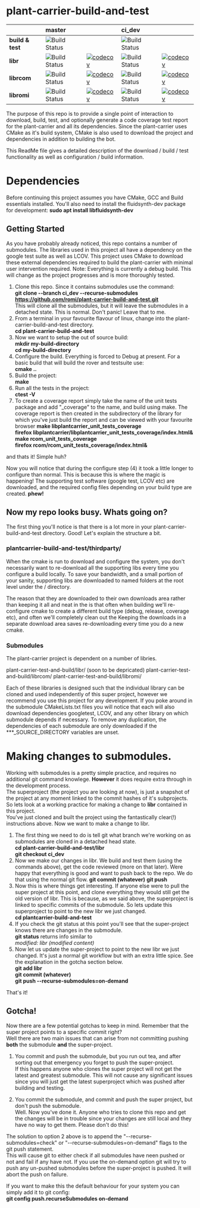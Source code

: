 # plant-carrier-build-and-test

| |master| |ci_dev| |
|:---|:---|:---|:---|:---|
|**build & test**|![Build Status](https://github.com/romi/plant-carrier-build-and-test/workflows/CI/badge.svg?branch=master)| |![Build Status](https://github.com/romi/plant-carrier-build-and-test/workflows/CI/badge.svg?branch=ci_dev)| | 
|**libr**|![Build Status](https://github.com/romi/libr/workflows/CI/badge.svg?branch=master)|[![codecov](https://codecov.io/gh/romi/libr/branch/master/graph/badge.svg)](https://codecov.io/gh/romi/libr)|![Build Status](https://github.com/romi/libr/workflows/CI/badge.svg?branch=ci_dev)|[![codecov](https://codecov.io/gh/romi/libr/branch/ci_dev/graph/badge.svg)](https://codecov.io/gh/romi/libr)
|**librcom**|![Build Status](https://github.com/romi/librcom/workflows/CI/badge.svg?branch=master)|[![codecov](https://codecov.io/gh/romi/librcom/branch/master/graph/badge.svg)](https://codecov.io/gh/romi/librcom) |![Build Status](https://github.com/romi/librcom/workflows/CI/badge.svg?branch=ci_dev)|[![codecov](https://codecov.io/gh/romi/librcom/branch/ci_dev/graph/badge.svg)](https://codecov.io/gh/romi/librcom)
|**libromi**|![Build Status](https://github.com/romi/libromi/workflows/CI/badge.svg?branch=master)|[![codecov](https://codecov.io/gh/romi/libromi/branch/master/graph/badge.svg)](https://codecov.io/gh/romi/libromi)|![Build Status](https://github.com/romi/libromi/workflows/CI/badge.svg?branch=ci_dev)|[![codecov](https://codecov.io/gh/romi/libromi/branch/ci_dev/graph/badge.svg)](https://codecov.io/gh/romi/libromi)

The purpose of this repo is to provide a single point of interaction to download, build, test, and optionally generate a code coverage test report for the plant-carrier and all its dependencies.
Since the plant-carrier uses CMake as it's build system, CMake is also used to download the project and dependencies in addition to building the bot.

This ReadMe file gives a detailed description of the download / build / test functionality as well as configuration / build information.

# Dependencies
Before continuing this project assumes you have CMake, GCC and Build essentials installed.
You'll also need to install the fluidsynth-dev package for development: **sudo apt install libfluidsynth-dev**

## Getting Started
As you have probably already noticed, this repo contains a number of submodules. The libraries used in this project all have a dependency on the google test suite
as well as LCOV.
This project uses CMake to download these external dependencies required to build the plant-carrier with minimal user intervention required.
Note: Everything is currently a debug build. This will change as the project progresses and is more thoroughly tested.

1) Clone this repo. Since it contains submodules use the command:   
   **git clone --branch ci_dev --recurse-submodules https://github.com/romi/plant-carrier-build-and-test.git**  
   This will clone all the submodules, but it will leave the submodules in a detached state. This is normal. Don't panic! Leave that to me.
2) From a terminal in your favourite flavour of linux, change into the plant-carrier-build-and-test directory.  
   **cd plant-carrier-build-and-test**
3) Now we want to setup the out of source build:  
   **mkdir my-build-directory**  
   **cd my-build-directory**
4) Configure the build. Everything is forced to Debug at present. For a basic build that will build the rover and testsuite use:  
   **cmake ..**
5) Build the project:  
   **make**
6) Run all the tests in the project:  
   **ctest -V**
7) To create a coverage report simply take the name of the unit tests package and add "_coverage" to the name, and build using make.
   The coverage report is then created in the subdirectory of the library for which you've just build the report and can be viewed with your favourite browser
   **make libplantcarrier_unit_tests_coverage**  
   **firefox libplantcarrier/libplantcarrier_unit_tests_coverage/index.html&**  
   **make rcom_unit_tests_coverage**  
   **firefox rcom/rcom_unit_tests_coverage/index.html&**

and thats it! Simple huh?

Now you will notice that during the configure step (4) it took a little longer to configure than normal. This is because this is where the magic is happening!
The supporting test software (google test, LCOV etc) are downloaded, and the required config files depending on your build type are created. **phew!**

## Now my repo looks busy. Whats going on?
The first thing you'll notice is that there is a lot more in your plant-carrier-build-and-test directory. Good!
Let's explain the structure a bit.

### plantcarrier-build-and-test/thirdparty/
When the cmake is run to download and configure the system, you don't necessarily want to re-download all the supporting
libs every time you configure a build locally. To save your bandwidth, and a small portion of your sanity,
supporting libs are downloaded to named folders at the root level under the <thirdparty>/ directory.

The reason that they are downloaded to their own downloads area rather than keeping it all and neat in the <build-directory>
is that often when building we'll re-configure cmake to create a different build type (debug, release, coverage etc), and often we'll completely clean out the <build-directory>
Keeping the downloads in a separate download area saves re-downloading every time you do a new cmake.

### Submodules
The plant-carrier project is dependent on a number of libries.

plant-carrier-test-and-build/libr/  (soon to be depricated)
plant-carrier-test-and-build/librcom/
plant-carrier-test-and-build/libromi/

Each of these libraries is designed such that the individual library can be cloned and used independently of this super project,
however we recommend you use this project for any development. If you poke around in the submodule CMakeLists.txt files
you will notice that each will also download dependencies googletest, LCOV, and any other library on which submodule depends if necessary.
To remove any duplication, the dependencies of each submodule are only downloaded if the ***_SOURCE_DIRECTORY variables are unset.

# Making changes to submodules.
Working with submodules is a pretty simple practice, and requires no additional git command knowlege. **However** it does require extra through in the development process.  
The superproject (the project you are looking at now), is just a snapshot of the project at any moment linked to the commit hashes of it's subprojects.  
So lets look at a working practice for making a change to **libr** contained in this project.  
You've just cloned and built the project using the fantastically clear(!) instructions above. Now we want to make a change to libr.
1) The first thing we need to do is tell git what branch we're working on as submodules are cloned in a detached head state.  
   **cd plant-carrier-build-and-test/libr**  
   **git checkout ci_dev**
2) Now we make our changes in libr. We build and test them (using the commands above), get the code reviewed (more on that later).
   Were happy that everything is good and want to push back to the repo. We do that using the normal git flow.
   **git commit (whatever)**
   **git push**
3) Now this is where things get interesting. If anyone else were to pull the super project at this point, and clone everything they would still get the old version of libr.
   This is because, as we said above, the superproject is linked to specific commits of the submodule. So lets update this superproject to point to the
   new libr we just changed.  
   **cd plantcarrier-build-and-test**
4) If you check the git status at this point you'll see that the super-project knows there are changes in the submodule.  
   **git status** returns info similar to  
   *modified:   libr (modified content)*
5) Now let us update the super-project to point to the new libr we just changed. It's just a normal git workflow but with an extra little spice.
   See the explanation in the gotcha section below.  
   **git add libr**  
   **git commit (whatever)**    
   **git push --recurse-submodules=on-demand**

That's it!

## Gotcha!
Now there are a few potential gotchas to keep in mind. Remember that the super project points to a specific commit right?  
Well there are two main issues that can arise from not committing pushing **both** the submodule **and** the super-project.

1) You commit and push the submodule, but you run out tea, and after sorting out that emergency you forget to push the super-project.  
   If this happens anyone who clones the super project will not get the latest and greatest submodule.
   This will not cause any significant issues since you will just get the latest superproject which was pushed after building and testing.

2) You commit the submodule, and commit and push the super project, but don't push the submodule.  
   Well. Now you've done it. Anyone who tries to clone this repo and get the changes will be in trouble since your changes are still
   local and they have no way to get them. Please don't do this!

The solution to option 2 above is to append the "--recurse-submodules=check" or "--recurse-submodules=on-demand" flags to the git push statement.  
This will cause git to either check if all submodules have neen pushed or not and fail if any have not.
If you use the on-demand option git will try to push any un-pushed submodules before the super-project is pushed. It will abort the push on failure.

If you want to make this the default behaviour for your system you can simply add it to git config:  
**git config push.recurseSubmodules on-demand**
 